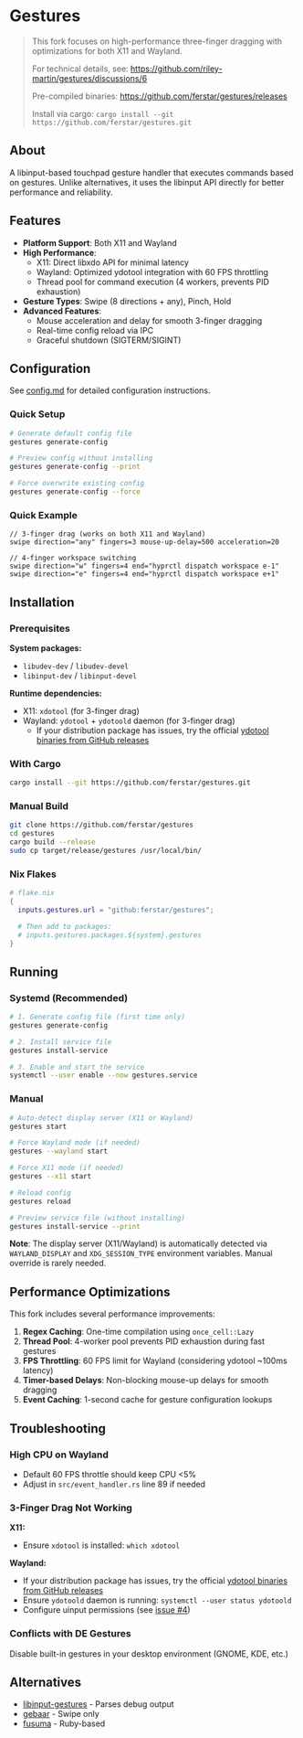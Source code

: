 # Gestures

> This fork focuses on high-performance three-finger dragging with optimizations for both X11 and Wayland.
>
> For technical details, see: https://github.com/riley-martin/gestures/discussions/6
>
> Pre-compiled binaries: https://github.com/ferstar/gestures/releases
>
> Install via cargo: `cargo install --git https://github.com/ferstar/gestures.git`

## About
A libinput-based touchpad gesture handler that executes commands based on gestures.
Unlike alternatives, it uses the libinput API directly for better performance and reliability.

## Features
- **Platform Support**: Both X11 and Wayland
- **High Performance**:
  - X11: Direct libxdo API for minimal latency
  - Wayland: Optimized ydotool integration with 60 FPS throttling
  - Thread pool for command execution (4 workers, prevents PID exhaustion)
- **Gesture Types**: Swipe (8 directions + any), Pinch, Hold
- **Advanced Features**:
  - Mouse acceleration and delay for smooth 3-finger dragging
  - Real-time config reload via IPC
  - Graceful shutdown (SIGTERM/SIGINT)

## Configuration
See [config.md](./config.md) for detailed configuration instructions.

### Quick Setup
```bash
# Generate default config file
gestures generate-config

# Preview config without installing
gestures generate-config --print

# Force overwrite existing config
gestures generate-config --force
```

### Quick Example
```kdl
// 3-finger drag (works on both X11 and Wayland)
swipe direction="any" fingers=3 mouse-up-delay=500 acceleration=20

// 4-finger workspace switching
swipe direction="w" fingers=4 end="hyprctl dispatch workspace e-1"
swipe direction="e" fingers=4 end="hyprctl dispatch workspace e+1"
```

## Installation

### Prerequisites
**System packages:**
- `libudev-dev` / `libudev-devel`
- `libinput-dev` / `libinput-devel`

**Runtime dependencies:**
- X11: `xdotool` (for 3-finger drag)
- Wayland: `ydotool` + `ydotoold` daemon (for 3-finger drag)
  - If your distribution package has issues, try the official [ydotool binaries from GitHub releases](https://github.com/ReimuNotMoe/ydotool/releases)

### With Cargo
```bash
cargo install --git https://github.com/ferstar/gestures.git
```

### Manual Build
```bash
git clone https://github.com/ferstar/gestures
cd gestures
cargo build --release
sudo cp target/release/gestures /usr/local/bin/
```

### Nix Flakes
```nix
# flake.nix
{
  inputs.gestures.url = "github:ferstar/gestures";

  # Then add to packages:
  # inputs.gestures.packages.${system}.gestures
}
```

## Running

### Systemd (Recommended)
```bash
# 1. Generate config file (first time only)
gestures generate-config

# 2. Install service file
gestures install-service

# 3. Enable and start the service
systemctl --user enable --now gestures.service
```

### Manual
```bash
# Auto-detect display server (X11 or Wayland)
gestures start

# Force Wayland mode (if needed)
gestures --wayland start

# Force X11 mode (if needed)
gestures --x11 start

# Reload config
gestures reload

# Preview service file (without installing)
gestures install-service --print
```

**Note**: The display server (X11/Wayland) is automatically detected via `WAYLAND_DISPLAY` and `XDG_SESSION_TYPE` environment variables. Manual override is rarely needed.

## Performance Optimizations

This fork includes several performance improvements:

1. **Regex Caching**: One-time compilation using `once_cell::Lazy`
2. **Thread Pool**: 4-worker pool prevents PID exhaustion during fast gestures
3. **FPS Throttling**: 60 FPS limit for Wayland (considering ydotool ~100ms latency)
4. **Timer-based Delays**: Non-blocking mouse-up delays for smooth dragging
5. **Event Caching**: 1-second cache for gesture configuration lookups

## Troubleshooting

### High CPU on Wayland
- Default 60 FPS throttle should keep CPU <5%
- Adjust in `src/event_handler.rs` line 89 if needed

### 3-Finger Drag Not Working
**X11:**
- Ensure `xdotool` is installed: `which xdotool`

**Wayland:**
- If your distribution package has issues, try the official [ydotool binaries from GitHub releases](https://github.com/ReimuNotMoe/ydotool/releases)
- Ensure `ydotoold` daemon is running: `systemctl --user status ydotoold`
- Configure uinput permissions (see [issue #4](https://github.com/ferstar/gestures/issues/4))

### Conflicts with DE Gestures
Disable built-in gestures in your desktop environment (GNOME, KDE, etc.)

## Alternatives
- [libinput-gestures](https://github.com/bulletmark/libinput-gestures) - Parses debug output
- [gebaar](https://github.com/Coffee2CodeNL/gebaar-libinput) - Swipe only
- [fusuma](https://github.com/iberianpig/fusuma) - Ruby-based
